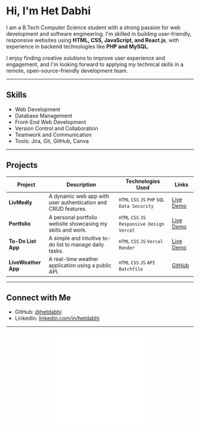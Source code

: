 # Hi, I'm Het Dabhi

I am a B.Tech Computer Science student with a strong passion for web development and software engineering. I'm skilled in building user-friendly, responsive websites using **HTML, CSS, JavaScript, and React.js**, with experience in backend technologies like **PHP and MySQL**.

I enjoy finding creative solutions to improve user experience and engagement, and I'm looking forward to applying my technical skills in a remote, open-source-friendly development team.

---

## Skills

- Web Development
- Database Management
- Front-End Web Development
- Version Control and Collaboration
- Teamwork and Communication
- Tools: Jira, Git, GitHub, Canva

---

## Projects

| Project | Description | Technologies Used | Links |
|---|---|---|---|
| **LivMedly** | A dynamic web app with user authentication and CRUD features. | `HTML` `CSS` `JS` `PHP` `SQL` `Data Security` | [Live Demo](https://livmedly.vercel.app/) |
| **Portfolio** | A personal portfolio website showcasing my skills and work. | `HTML` `CSS` `JS` `Responsive Design` `Vercel` | [Live Demo](https://portfolio-hetdabhi.vercel.app/) |
| **To-Do List App** | A simple and intuitive to-do list to manage daily tasks. | `HTML` `CSS` `JS` `Vercel` `Render` | [Live Demo](https://to-do-list-olive-phi.vercel.app/) |
| **LiveWeather App** | A real-time weather application using a public API. | `HTML` `CSS` `JS` `API` `Batchfile` | [GitHub](https://github.com/hetdabhi/live-weather-app) |

---

## Connect with Me

- GitHub: [@hetdabhi](https://github.com/hetdabhi)
- LinkedIn: [linkedin.com/in/hetdabhi](https://linkedin.com/in/hetdabhi)

---

<!-- Let's Code GIF -->
<p align="center">
  <img src="https://github.com/hetdabhi/hetdabhi/blob/main/Let's%20Code.gif" width="250" height="250" alt="Let's Code">
</p>

<!-- Banner Image at Bottom -->
<!-- <p align="center">
  <img src="https://raw.githubusercontent.com/hetdabhi/hetdabhi/main/hetdabhi-banner.jpg" width="400" alt="Het Dabhi Banner">
</p> -->
